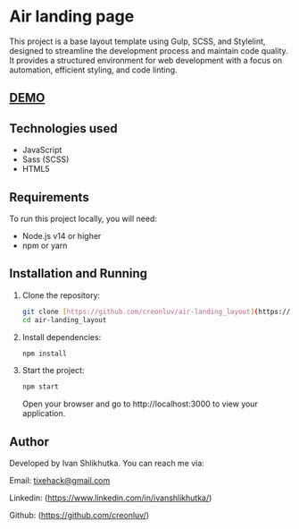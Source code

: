 # Air landing page

This project is a base layout template using Gulp, SCSS, and Stylelint, designed to streamline the development process and maintain code quality. It provides a structured environment for web development with a focus on automation, efficient styling, and code linting.

## [DEMO]([https://creonluv.github.io/air-landing_layout/](https://creonluv.github.io/bang_landing-page/))

## Technologies used

- JavaScript
- Sass (SCSS)
- HTML5

## Requirements

To run this project locally, you will need:

- Node.js v14 or higher
- npm or yarn

## Installation and Running

1. Clone the repository:

   ```bash
   git clone [https://github.com/creonluv/air-landing_layout](https://github.com/creonluv/bang_landing-page)
   cd air-landing_layout
   ```

2. Install dependencies:

   ```bash
   npm install
   ```

3. Start the project:

   ```bash
   npm start
   ```

   Open your browser and go to http://localhost:3000 to view your application.

## Author

Developed by Ivan Shlikhutka. You can reach me via:

Email: tixehack@gmail.com

Linkedin: (https://www.linkedin.com/in/ivanshlikhutka/)

Github: (https://github.com/creonluv/)
